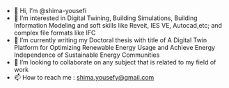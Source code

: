 - 👋 Hi, I’m @shima-yousefi
- 👀 I’m interested in Digital Twining, Building Simulations, Building Information Modeling and soft skills like Reveit, IES VE, Autocad,etc; and complex file formats 
like IFC
- 🌱 I’m currently writing my Doctoral thesis with title of A Digital Twin Platform for Optimizing Renewable Energy Usage and Achieve Energy 
Independence of Sustainable Energy Communities
- 💞️ I’m looking to collaborate on any subject that is related to my field of work 
- 📫 How to reach me : shima.yousefy@gmail.com

<!---
shima-yousefi/shima-yousefi is a ✨ special ✨ repository because its `README.md` (this file) appears on your GitHub profile.
You can click the Preview link to take a look at your changes.
--->
